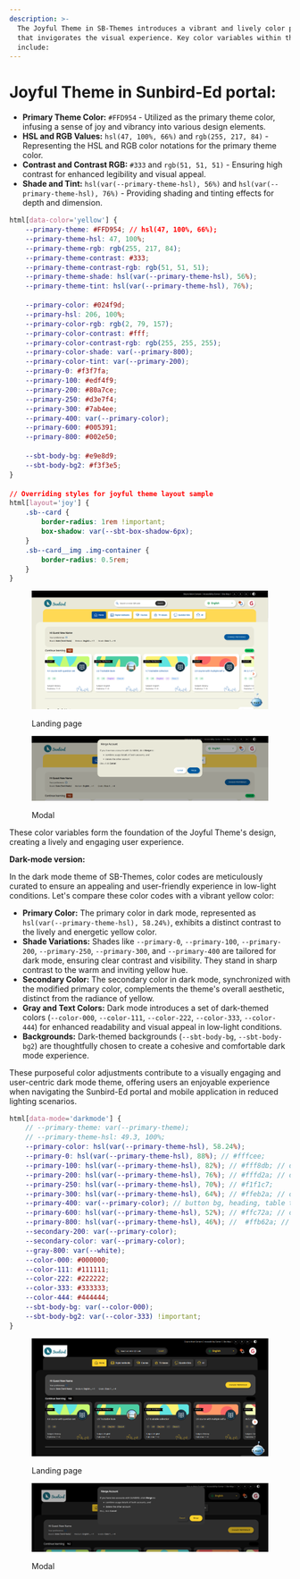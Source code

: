 ```yaml
---
description: >-
  The Joyful Theme in SB-Themes introduces a vibrant and lively color palette
  that invigorates the visual experience. Key color variables within this theme
  include:
---
```


# Joyful Theme in Sunbird-Ed portal:

* **Primary Theme Color:** `#FFD954` - Utilized as the primary theme color, infusing a sense of joy and vibrancy into various design elements.
* **HSL and RGB Values:** `hsl(47, 100%, 66%)` and `rgb(255, 217, 84)` - Representing the HSL and RGB color notations for the primary theme color.
* **Contrast and Contrast RGB:** `#333` and `rgb(51, 51, 51)` - Ensuring high contrast for enhanced legibility and visual appeal.
* **Shade and Tint:** `hsl(var(--primary-theme-hsl), 56%)` and `hsl(var(--primary-theme-hsl), 76%)` - Providing shading and tinting effects for depth and dimension.

```css
html[data-color='yellow'] {
    --primary-theme: #FFD954; // hsl(47, 100%, 66%);
    --primary-theme-hsl: 47, 100%;
    --primary-theme-rgb: rgb(255, 217, 84);
    --primary-theme-contrast: #333;
    --primary-theme-contrast-rgb: rgb(51, 51, 51);
    --primary-theme-shade: hsl(var(--primary-theme-hsl), 56%);
    --primary-theme-tint: hsl(var(--primary-theme-hsl), 76%);

    --primary-color: #024f9d;
    --primary-hsl: 206, 100%;
    --primary-color-rgb: rgb(2, 79, 157);
    --primary-color-contrast: #fff;
    --primary-color-contrast-rgb: rgb(255, 255, 255);
    --primary-color-shade: var(--primary-800);
    --primary-color-tint: var(--primary-200);
    --primary-0: #f3f7fa; 
    --primary-100: #edf4f9; 
    --primary-200: #80a7ce; 
    --primary-250: #d3e7f4; 
    --primary-300: #7ab4ee; 
    --primary-400: var(--primary-color); 
    --primary-600: #005391; 
    --primary-800: #002e50;

    --sbt-body-bg: #e9e8d9;
    --sbt-body-bg2: #f3f3e5;
}

// Overriding styles for joyful theme layout sample
html[layout='joy'] {
    .sb--card {
        border-radius: 1rem !important;
        box-shadow: var(--sbt-box-shadow-6px);
    }
    .sb--card__img .img-container {
        border-radius: 0.5rem;
    }
}
```

<figure><img src="../../../../.gitbook/assets/image (85).png" alt=""><figcaption><p>Landing page</p></figcaption></figure>

<figure><img src="../../../../.gitbook/assets/image (86).png" alt=""><figcaption><p>Modal</p></figcaption></figure>

These color variables form the foundation of the Joyful Theme's design, creating a lively and engaging user experience.

**Dark-mode version:**

In the dark mode theme of SB-Themes, color codes are meticulously curated to ensure an appealing and user-friendly experience in low-light conditions. Let's compare these color codes with a vibrant yellow color:

* **Primary Color:** The primary color in dark mode, represented as `hsl(var(--primary-theme-hsl), 58.24%)`, exhibits a distinct contrast to the lively and energetic yellow color.
* **Shade Variations:** Shades like `--primary-0`, `--primary-100`, `--primary-200`, `--primary-250`, `--primary-300`, and `--primary-400` are tailored for dark mode, ensuring clear contrast and visibility. They stand in sharp contrast to the warm and inviting yellow hue.
* **Secondary Color:** The secondary color in dark mode, synchronized with the modified primary color, complements the theme's overall aesthetic, distinct from the radiance of yellow.
* **Gray and Text Colors:** Dark mode introduces a set of dark-themed colors (`--color-000`, `--color-111`, `--color-222`, `--color-333`, `--color-444`) for enhanced readability and visual appeal in low-light conditions.
* **Backgrounds:** Dark-themed backgrounds (`--sbt-body-bg`, `--sbt-body-bg2`) are thoughtfully chosen to create a cohesive and comfortable dark mode experience.

These purposeful color adjustments contribute to a visually engaging and user-centric dark mode theme, offering users an enjoyable experience when navigating the Sunbird-Ed portal and mobile application in reduced lighting scenarios.

```scss
html[data-mode='darkmode'] {
    // --primary-theme: var(--primary-theme);
    // --primary-theme-hsl: 49.3, 100%;
    --primary-color: hsl(var(--primary-theme-hsl), 58.24%);
    --primary-0: hsl(var(--primary-theme-hsl), 88%); // #fffcee;
    --primary-100: hsl(var(--primary-theme-hsl), 82%); // #fff8db; // default button bg
    --primary-200: hsl(var(--primary-theme-hsl), 76%); // #fffd2a; // divider
    --primary-250: hsl(var(--primary-theme-hsl), 70%); // #f1f1c7;
    --primary-300: hsl(var(--primary-theme-hsl), 64%); // #ffeb2a; // outline, focus fields
    --primary-400: var(--primary-color); // button bg, heading, table titles, links, toggles
    --primary-600: hsl(var(--primary-theme-hsl), 52%); // #ffc72a; // on press
    --primary-800: hsl(var(--primary-theme-hsl), 46%); //  #ffb62a; // hover
    --secondary-200: var(--primary-color);
    --secondary-color: var(--primary-color);
    --gray-800: var(--white);
    --color-000: #000000;
    --color-111: #111111;
    --color-222: #222222;
    --color-333: #333333;
    --color-444: #444444;
    --sbt-body-bg: var(--color-000);
    --sbt-body-bg2: var(--color-333) !important;
}
```

<figure><img src="../../../../.gitbook/assets/image (87).png" alt=""><figcaption><p>Landing page</p></figcaption></figure>

<figure><img src="../../../../.gitbook/assets/image (88).png" alt=""><figcaption><p>Modal</p></figcaption></figure>
